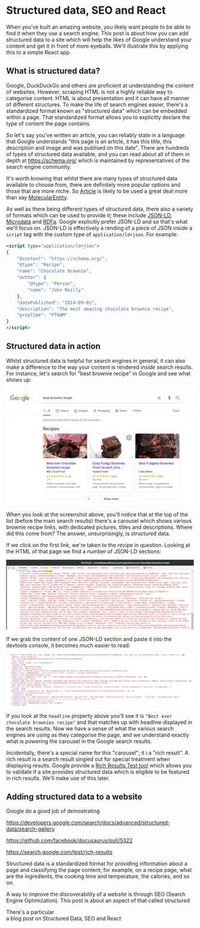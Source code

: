 # Structured data, SEO and React

When you've built an amazing website, you likely want people to be able to find it when they use a search engine. This post is about how you can add structured data to a site which will help the likes of Google understand your content and get it in front of more eyeballs. We'll illustrate this by applying this to a simple React app.

## What is structured data?

Google, DuckDuckGo and others are proficient at understanding the content of websites. However, scraping HTML is not a highly reliable way to categorise content. HTML is about presentation and it can have all manner of different structures. To make the life of search engines easier, there's a standardized format known as "structured data" which can be embedded within a page. That standardized format allows you to explicitly declare the type of content the page contains.

So let's say you've written an article, you can reliably state in a language that Google understands "this page is an article, it has this title, this description and image and was publised on this date". There are hundreds of types of structured data available, and you can read about all of them in depth at https://schema.org/ which is maintained by representatives of the search engine community.

It's worth knowing that whilst there are many types of structured data available to choose from, there are definitely more popular options and those that are more niche. So [Article](https://schema.org/Article) is likely to be used a great deal more than say [MolecularEntity](https://schema.org/MolecularEntity).

As well as there being different types of structured data, there also a variety of formats which can be used to provide it; these include [JSON-LD](http://json-ld.org/), [Microdata](https://www.w3.org/TR/microdata/) and [RDFa](https://rdfa.info/). Google explicitly prefer JSON-LD and so that's what we'll focus on. JSON-LD is effectively a rending of a piece of JSON inside a `script` tag with the custom type of `application/ld+json`.  For example: 

```html
<script type="application/ld+json">
{
    "@context": "https://schema.org/",
    "@type": "Recipe",
    "name": "Chocolate Brownie",
    "author": {
        "@type": "Person",
        "name": "John Reilly"
    },
    "datePublished": "2014-09-01",
    "description": "The most amazing chocolate brownie recipe",
    "prepTime": "PT60M"
}
</script>
```

## Structured data in action

Whilst structured data is helpful for search engines in general, it can also make a difference to the way your content is rendered *inside* search results. For instance, let's search for "best brownie recipe" in Google and see what shows up:

![screenshot of google search results for "best brownie recipe" including a rich text results set at the top of the list showing recipes from various sources](images/screenshot-of-rich-text-results.png)

When you look at the screenshot above, you'll notice that at the top of the list (before the main search results) there's a carousel which shows various brownie recipe links, with dedicated pictures, titles and descriptions. Where did this come from? The answer, unsurprisingly, is structured data.

If we click on the first link, we're taken to the recipe in question. Looking at the HTML of that page we find a number of JSON-LD sections:

![screenshot of JSON-LD sections in the BBC Good Food website](images/structured-data-in-action.png)

If we grab the content of one JSON-LD section and paste it into the devtools console, it becomes much easier to read:

![screenshot of JSON-LD section transformed into a JavaScript Object Literal](images/single-structured-data-as-JSON.png)

If you look at the `headline` property above you'll see it is `"Best ever chocolate brownies recipe"` and that matches up with headline displayed in the search results. Now we have a sense of what the various search engines are using as they categorise the page, and we understand exactly what is powering the carousel in the Google search results.

Incidentally, there's a special name for this "carousel"; it i a "rich result". A rich result is a search result singled out for special treatment when displaying results.  Google provide a [Rich Results Test tool](https://search.google.com/test/rich-results) which allows you to validate if a site provides structured data which is eligible to be featured in rich results.  We'll make use of this later.

## Adding structured data to a website

Google do a good job of demostrating 

https://developers.google.com/search/docs/advanced/structured-data/search-gallery

https://github.com/facebook/docusaurus/pull/5322

https://search.google.com/test/rich-results

Structured data is a standardized format for providing information about a page and classifying the page content; for example, on a recipe page, what are the ingredients, the cooking time and temperature, the calories, and so on.

A way to improve the discoverability of a website is through SEO (Search Engine Optimization). This post is about an aspect of that called structured


There's a particular  
a blog post on Structured Data, SEO and React

